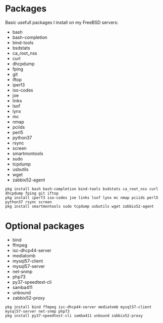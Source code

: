 Packages
===

Basic usefull packages I install on my FreeBSD servers:
- bash
- bash-completion
- bind-tools
- bsdstats
- ca_root_nss
- curl
- dhcpdump
- fping
- git
- iftop
- iperf3
- iso-codes
- joe
- links
- lsof
- lynx
- mc
- nmap
- pciids
- perl5
- python37
- rsync
- screen
- smartmontools
- sudo
- tcpdump
- usbutils
- wget
- zabbix52-agent
```
pkg install bash bash-completion bind-tools bsdstats ca_root_nss curl dhcpdump fping git iftop
pkg install iperf3 iso-codes joe links lsof lynx mc nmap pciids perl5 python37 rsync screen
pkg install smartmontools sudo tcpdump usbutils wget zabbix52-agent
```


Optional packages
===
- bind
- ffmpeg
- isc-dhcp44-server
- mediatomb
- mysql57-client
- mysql57-server
- net-snmp
- php73
- py37-speedtest-cli
- samba411
- unbound
- zabbix52-proxy
```
pkg install bind ffmpeg isc-dhcp44-server mediatomb mysql57-client mysql57-server net-snmp php73
pkg install py37-speedtest-cli samba411 unbound zabbix52-proxy
```
